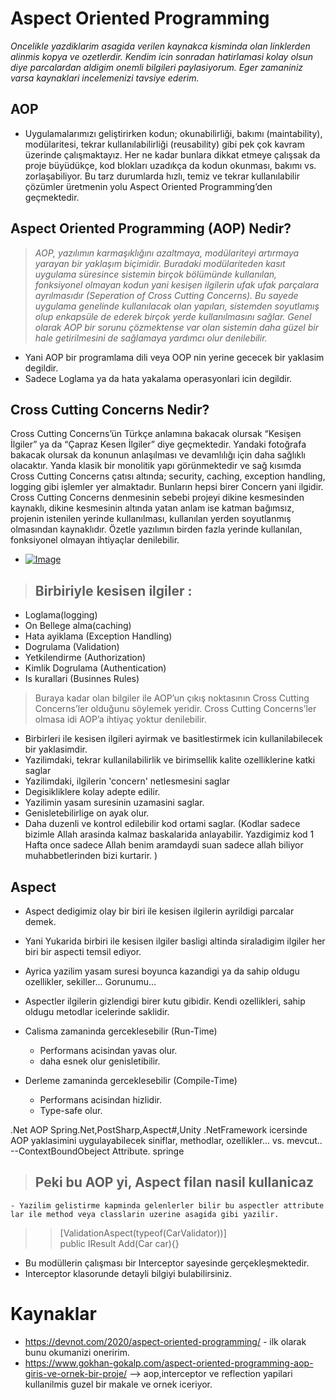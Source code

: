 # Aspect Oriented Programming


*Oncelikle yazdiklarim asagida verilen kaynakca kisminda olan linklerden alinmis kopya ve ozetlerdir. Kendim icin sonradan hatirlamasi kolay olsun diye parcalardan aldigim onemli bilgileri paylasiyorum. Eger zamaniniz varsa kaynaklari incelemenizi tavsiye ederim.*

## AOP

 - Uygulamalarımızı geliştirirken kodun; okunabilirliği, bakımı (maintability), modülaritesi, tekrar kullanılabilirliği (reusability) gibi pek çok kavram üzerinde çalışmaktayız. Her ne kadar bunlara dikkat etmeye çalışsak da proje büyüdükçe, kod blokları uzadıkça da kodun okunması,  bakımı vs. zorlaşabiliyor. Bu tarz durumlarda hızlı, temiz ve tekrar kullanılabilir çözümler üretmenin yolu Aspect Oriented Programming’den geçmektedir.

## Aspect Oriented Programming (AOP) Nedir?
>*AOP, yazılımın karmaşıklığını azaltmaya, modülariteyi artırmaya yarayan bir yaklaşım biçimidir. Buradaki modülariteden kasıt uygulama süresince sistemin birçok bölümünde kullanılan, fonksiyonel olmayan kodun yani kesişen ilgilerin ufak ufak parçalara ayrılmasıdır (Seperation of Cross Cutting Concerns). Bu sayede uygulama genelinde kullanılacak olan yapıları, sistemden soyutlamış olup enkapsüle de ederek birçok yerde kullanılmasını sağlar. Genel olarak AOP bir sorunu çözmektense var olan sistemin daha güzel bir hale getirilmesini de sağlamaya yardımcı olur denilebilir.*

- Yani AOP bir programlama dili veya OOP nin yerine gececek bir yaklasim degildir. 
- Sadece Loglama ya da hata yakalama operasyonlari icin degildir.


## Cross Cutting Concerns Nedir?
Cross Cutting Concerns’ün Türkçe anlamına bakacak olursak “Kesişen İlgiler” ya da “Çapraz Kesen İlgiler” diye geçmektedir. Yandaki fotoğrafa bakacak olursak da konunun anlaşılması ve devamlılığı için daha sağlıklı olacaktır. Yanda klasik bir monolitik yapı görünmektedir ve sağ kısımda Cross Cutting Concerns çatısı altında; security, caching, exception handling, logging gibi işlemler yer almaktadır. Bunların hepsi birer Concern yani ilgidir. Cross Cutting Concerns denmesinin sebebi projeyi dikine kesmesinden kaynaklı, dikine kesmesinin altında yatan anlam ise katman bağımsız, projenin istenilen yerinde kullanılması, kullanılan yerden soyutlanmış olmasından kaynaklıdır. Özetle yazılımın birden fazla yerinde kullanılan, fonksiyonel olmayan ihtiyaçlar denilebilir.
- [![Image]()](https://devnot.com/wp-content/uploads/2020/02/l4n_1.png)
> ## Birbiriyle kesisen ilgiler : 
- Loglama(logging)
- On Bellege alma(caching)
- Hata ayiklama (Exception Handling)
- Dogrulama (Validation)
- Yetkilendirme (Authorization)
- Kimlik Dogrulama (Authentication)
- Is kurallari (Businnes Rules) 

> Buraya kadar olan bilgiler ile AOP’un çıkış noktasının Cross Cutting Concerns’ler olduğunu söylemek yeridir. Cross Cutting Concerns’ler olmasa idi AOP’a ihtiyaç yoktur denilebilir.



- Birbirleri ile kesisen ilgileri ayirmak ve basitlestirmek icin kullanilabilecek bir yaklasimdir. 
- Yazilimdaki, tekrar kullanilabilirlik ve birimsellik kalite ozelliklerine katki saglar
- Yazilimdaki, ilgilerin 'concern' netlesmesini saglar
- Degisikliklere kolay adepte edilir.
- Yazilimin yasam suresinin uzamasini saglar.
- Genisletebilirlige on ayak olur.
- Daha duzenli ve kontrol edilebilir kod ortami saglar. (Kodlar sadece bizimle Allah arasinda kalmaz baskalarida anlayabilir. 
Yazdigimiz kod 1 Hafta once sadece Allah benim aramdaydi suan sadece allah biliyor muhabbetlerinden bizi kurtarir. )


## Aspect
 - Aspect dedigimiz olay bir biri ile kesisen ilgilerin ayrildigi parcalar demek. 
 - Yani Yukarida birbiri ile kesisen ilgiler basligi altinda siraladigim ilgiler her biri bir aspecti temsil ediyor.
 - Ayrica yazilim yasam suresi boyunca kazandigi ya da sahip oldugu ozellikler, sekiller... Gorunumu...
- Aspectler ilgilerin gizlendigi birer kutu gibidir. Kendi ozellikleri, sahip oldugu metodlar icelerinde saklidir.
 
 - Calisma zamaninda gerceklesebilir (Run-Time)
    - Performans acisindan yavas olur.
    - daha esnek olur genisletibilir.
 
 - Derleme zamaninda gerceklesebilir (Compile-Time)
    - Performans acisindan hizlidir.
    - Type-safe olur.
  
  
.Net AOP Spring.Net,PostSharp,Aspect#,Unity
.NetFramework icersinde AOP yaklasimini uygulayabilecek siniflar, methodlar, ozellikler... vs. mevcut.. 
--ContextBoundObeject
Attribute. springe

> ## Peki bu AOP yi, Aspect filan nasil kullanicaz
    - Yazilim gelistirme kapminda gelenlerler bilir bu aspectler attribute lar ile method veya classlarin uzerine asagida gibi yazilir.
>> [ValidationAspect(typeof(CarValidator))]  
        public IResult Add(Car car){}
- Bu modüllerin çalışması bir Interceptor sayesinde gerçekleşmektedir. 
- Interceptor klasorunde detayli bilgiyi bulabilirsiniz.



# Kaynaklar 
- https://devnot.com/2020/aspect-oriented-programming/ - ilk olarak bunu okumanizi oneririm.
- https://www.gokhan-gokalp.com/aspect-oriented-programming-aop-giris-ve-ornek-bir-proje/ --> aop,interceptor ve reflection yapilari kullanilmis guzel bir makale ve ornek iceriyor.
